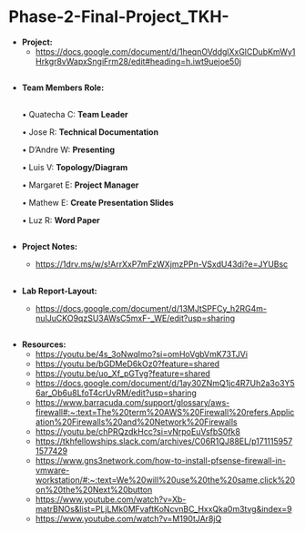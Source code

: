 # Phase-2-Final-Project_TKH-
- **Project:**
     - https://docs.google.com/document/d/1heqnOVddglXxGlCDubKmWy1Hrkgr8vWapxSngiFrm28/edit#heading=h.iwt9uejoe50j
##
- **Team Members Role:**
   ##
  
     • Quatecha C: **Team Leader**

     • Jose R: **Technical Documentation**

     • D’Andre W: **Presenting**

     • Luis V: **Topology/Diagram**

     • Margaret E: **Project Manager**

     • Mathew E: **Create Presentation Slides**

     • Luz R: **Word Paper**
##

- **Project Notes:**
     - https://1drv.ms/w/s!ArrXxP7mFzWXjmzPPn-VSxdU43di?e=JYUBsc
  ##
  
- **Lab Report-Layout:**
     - https://docs.google.com/document/d/13MJtSPFCy_h2RG4m-nulJuCKO9qzSU3AWsC5mxF-_WE/edit?usp=sharing
##

- **Resources:**
   - https://youtu.be/4s_3oNwqImo?si=omHoVgbVmK73TJVi
   - https://youtu.be/bGDMeD6kOz0?feature=shared
   - https://youtu.be/uo_Xf_pGTvg?feature=shared
   - https://docs.google.com/document/d/1ay30ZNmQ1jc4R7Uh2a3o3Y56ar_Ob6u8LfoT4crUvRM/edit?usp=sharing
   - https://www.barracuda.com/support/glossary/aws-firewall#:~:text=The%20term%20AWS%20Firewall%20refers,Application%20Firewalls%20and%20Network%20Firewalls
   - https://youtu.be/chPRQzdkHcc?si=vNrpoEuVsfbS0fk8
   - https://tkhfellowships.slack.com/archives/C06R1QJ88EL/p1711159571577429
   - https://www.gns3network.com/how-to-install-pfsense-firewall-in-vmware-workstation/#:~:text=We%20will%20use%20the%20same,click%20on%20the%20Next%20button
   - https://www.youtube.com/watch?v=Xb-matrBNOs&list=PLjLMk0MFvaftKoNcvnBC_HxxQka0m3tvg&index=9
   - https://www.youtube.com/watch?v=M190tJAr8jQ
